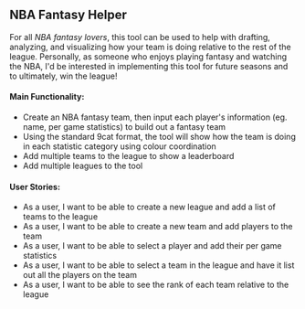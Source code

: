 <h2> NBA Fantasy Helper </h2>

For all *NBA fantasy lovers*, this tool can be used to help with drafting, analyzing, and visualizing how your team is doing relative to the rest of the league. 
Personally, as someone who enjoys playing fantasy and watching the NBA, I'd be interested in implementing this tool for future seasons and to ultimately, win the league!

#### Main Functionality:
- Create an NBA fantasy team, then input each player's information (eg. name, per game statistics) to build out a fantasy team
- Using the standard 9cat format, the tool will show how the team is doing in each statistic category using colour coordination
- Add multiple teams to the league to show a leaderboard
- Add multiple leagues to the tool 

#### User Stories: 
- As a user, I want to be able to create a new league and add a list of teams to the league
- As a user, I want to be able to create a new team and add players to the team
- As a user, I want to be able to select a player and add their per game statistics
- As a user, I want to be able to select a team in the league and have it list out all the players on the team
- As a user, I want to be able to see the rank of each team relative to the league
